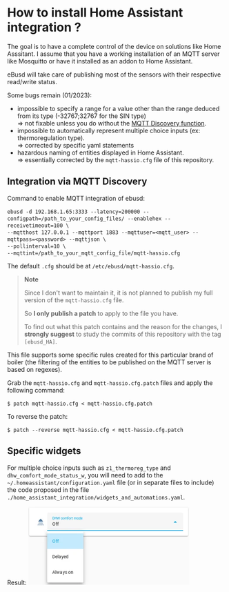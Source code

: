 # How to install Home Assistant integration ?

The goal is to have a complete control of the device on solutions like Home Asssitant.
I assume that you have a working installation of an MQTT server like Mosquitto
or have it installed as an addon to Home Assistant.

eBusd will take care of publishing most of the sensors with their respective read/write status.

Some bugs remain (01/2023):

- impossible to specify a range for a value other than the range deduced from its type (-32767;32767 for the SIN type)<br>
  => not fixable unless you do without the [MQTT Discovery function](https://www.home-assistant.io/integrations/mqtt/#mqtt-discovery).
- impossible to automatically represent multiple choice inputs (ex: thermoregulation type).<br>
  => corrected by specific yaml statements
- hazardous naming of entities displayed in Home Assistant.<br>
  => essentially corrected by the `mqtt-hassio.cfg` file of this repository.

## Integration via MQTT Discovery

Command to enable MQTT integration of ebusd:

    ebusd -d 192.168.1.65:3333 --latency=200000 --configpath=/path_to_your_config_files/ --enablehex --receivetimeout=100 \
    --mqtthost 127.0.0.1 --mqttport 1883 --mqttuser=<mqtt_user> --mqttpass=<password> --mqttjson \
    --pollinterval=10 \
    --mqttint=/path_to_your_mqtt_config_file/mqtt-hassio.cfg

The default `.cfg` should be at `/etc/ebusd/mqtt-hassio.cfg`.

> **Note**
>
> Since I don't want to maintain it, it is not planned to publish my full version of the `mqtt-hassio.cfg` file.
>
> So **I only publish a patch** to apply to the file you have.
>
> To find out what this patch contains and the reason for the changes, I **strongly suggest** to study
> the commits of this repository with the tag `[ebusd_HA]`.

This file supports some specific rules created for this particular brand of boiler
(the filtering of the entities to be published on the MQTT server is based on regexes).

Grab the `mqtt-hassio.cfg` and `mqtt-hassio.cfg.patch` files and apply the following command:

    $ patch mqtt-hassio.cfg < mqtt-hassio.cfg.patch

To reverse the patch:

    $ patch --reverse mqtt-hassio.cfg < mqtt-hassio.cfg.patch

## Specific widgets

For multiple choice inputs such as `z1_thermoreg_type` and `dhw_comfort_mode_status_w`,
you will need to add to the `~/.homeassistant/configuration.yaml` file (or in separate files to include)
the code proposed in the file `./home_assistant_integration/widgets_and_automations.yaml`.

Result:
![](./assets/dhw_comfort_widget_screenshot_small.webp)
